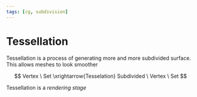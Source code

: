```yaml
---
tags: [cg, subdivision]
---
```


# Tessellation

Tessellation is a process of generating more and more subdivided surface. This allows meshes to look smoother


$$
Vertex \ Set \xrightarrow{Tesselation} Subdivided \ Vertex \ Set
$$

Tessellation is a *rendering stage*
